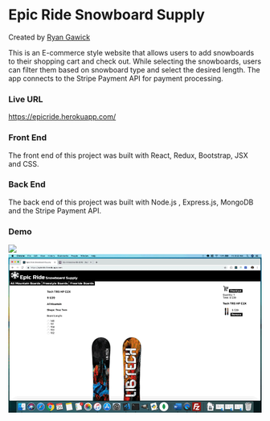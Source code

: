 # Epic Ride Snowboard Supply

Created by [Ryan Gawick](https://github.com/rgawick)

This is an E-commerce style website that allows users to add snowboards to their shopping cart and check out. While selecting the snowboards, users can filter them based on snowboard type and select the desired length. The app connects to the Stripe Payment API for payment processing.

### Live URL ###

https://epicride.herokuapp.com/ 

### Front End ###

The front end of this project was built with React, Redux, Bootstrap, JSX and CSS.

### Back End ###

The back end of this project was built with Node.js , Express.js, MongoDB and the Stripe Payment API.

### Demo ###

![](epic1.gif) <br/>
![](epic2.gif)
